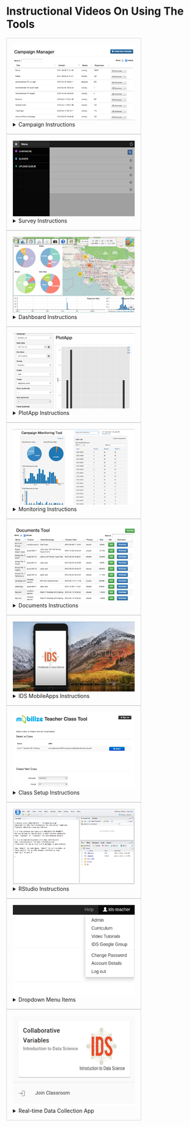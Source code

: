# Instructional Videos On Using The Tools

<div class="cards">
  <div class="card">
    <img src = ../img/manager.png></img>
    <div>
    <details>
    <summary>Campaign Instructions</summary>
      <a href="javascript:openVideoModal('https://www.youtube.com/embed/RLIOoLhakg8')">Managing Campaign Responses</a><br>
      <a href="javascript:openVideoModal('https://www.youtube.com/embed/4mChtv5qy1g')">Export, Upload, Import</a><br>
      <a href="javascript:openVideoModal('https://www.youtube.com/embed/ZTGPbhgqIc0')">Managing Campaign Settings</a><br>
    </details>
    </div>
  </div>
  <div class="card">
    <img src = ../img/survey.png></img>
    <div>
    <details>
    <summary>Survey Instructions</summary>
      <a href="javascript:openVideoModal('https://www.youtube.com/embed/98MQnD05aDM')">Survey Taking</a><br>
    </details>
    </div>
  </div>
  <div class="card">
    <img src = ../img/dashboard.png></img>
    <div>
    <details>
    <summary>Dashboard Instructions</summary>
      <a href="javascript:openVideoModal('https://www.youtube.com/embed/d0BDaHKOqOg')">Navigating the Dashboard</a><br>
    </details>
    </div>
  </div>
  <div class="card">
    <img src = ../img/plotapp.png></img>
    <div>
    <details>
    <summary>PlotApp Instructions</summary>
      <a href="javascript:openVideoModal('https://www.youtube.com/embed/Jks39Gxi6dA')">PlotApp</a><br>
    </details>
    </div>
  </div>
  <div class="card">
    <img src = ../img/monitoring.png></img>
    <div>
    <details>
    <summary>Monitoring Instructions</summary>
      <a href="javascript:openVideoModal('https://www.youtube.com/embed/EV-uEh_0ogM')">Teacher Campaign Monitoring Tool</a><br>
      <a href="javascript:openVideoModal('https://www.youtube.com/embed/Xg9Fl9arETw')">Student Campaign Monitoring Tool</a><br>
    </details>
    </div>
  </div>
  <div class="card">
    <img src = ../img/document.png></img>
    <div>
    <details>
    <summary>Documents Instructions</summary>
      No video
    </details>
    </div>
  </div>
  <div class="card">
    <img src = ../img/MobileApps.png></img>
    <div>
    <details>
    <summary>IDS MobileApps Instructions</summary>
      <a href="javascript:openVideoModal('https://www.youtube.com/embed/GbR22R32mhU')">How to Download & Use App</a><br>
    </details>
    </div>
  </div>
  <div class="card">
    <img src = ../img/classsetup.png></img>
    <div>
    <details>
    <summary>Class Setup Instructions</summary>
      <a href="javascript:openVideoModal('https://www.youtube.com/embed/0M2vG7NYHkQ')">Create and Manage a Class</a><br>
      <a href="javascript:openVideoModal('https://www.youtube.com/embed/dtWF291XwzE')">Splitting Columns in Excel</a><br>
    </details>
    </div>
  </div>
  <div class="card">
    <img src = ../img/rstudio.png></img>
    <div>
    <details>
    <summary>RStudio Instructions</summary>
      <a href="javascript:openVideoModal('https://www.youtube.com/embed/vgh7C8U8Ekk')">Accessing RStudio through Posit Cloud</a><br>
      <a href="javascript:openVideoModal('https://www.youtube.com/embed/1bXLsKwY7bY')">Posit Cloud Admin View</a><br>
      <a href="javascript:openVideoModal('https://www.youtube.com/embed/WkxCfaol3pE')">Navigating Rstudio</a><br>
      <a href="javascript:openVideoModal('https://www.youtube.com/embed/4mChtv5qy1g')">Export, Upload, Import</a><br>
      <a href="javascript:openVideoModal('https://www.youtube.com/embed/v3qPfE4ruQA')">Lab 1A</a><br>
      <a href="javascript:openVideoModal('https://www.youtube.com/embed/N5KpS0MFk7Y')">Decluttering Environment</a><br>
    </details>
    </div>
  </div>
  <div class="card">
    <img src = ../img/dropdown.png></img>
    <div>
    <details>
    <summary>Dropdown Menu Items</summary>
      <a href="javascript:openVideoModal('https://www.youtube.com/embed/rKZa4MW1dHU')">Accessing Curriculum</a><br>
      <a href="javascript:openVideoModal('https://www.youtube.com/embed/ZzXL3MXRSdY')">Screenshot and History Tools</a><br>
    </details>
    </div>
  </div>
  <div class="card">
    <img src = ../img/collection.png></img>
    <div>
    <details>
    <summary>Real-time Data Collection App</summary>
      <a href="javascript:openVideoModal('https://www.youtube.com/embed/N-CkhD33IxE')">Real-time Data Collection App</a><br>
    </details>
    </div>
  </div>

</div>

<style>
.cards {
  display: flex;
  flex-direction: row;
  flex-wrap: wrap;
}

.card {
  width: 320px;
  padding: 16px;
  border: 1px solid lightgrey;
}
</style>



<style>
.md-nav--primary .md-nav__link[for=__toc] ~ .md-nav {
    display: none !important;
  }
.md-sidebar {
    display: none !important;
}
.md-header{
    pointer-events: none;
}
</style>




<div id="videoModal">
  <div id="videoContainer">
    <span id="closeVideo">&times;</span>
    <iframe id="videoFrame" src="" frameborder="0" allowfullscreen></iframe>
  </div>
</div>

<style>
#videoModal {
  display: none;
  position: fixed;
  z-index: 10000;
  left: 0;
  top: 0;
  width: 100%;
  height: 100%;
  overflow: auto;
  background-color: rgba(0, 0, 0, 0.8);
}

#videoContainer {
  position: relative;
  margin: 10% auto;
  padding: 20px;
  width: 80%;
  max-width: 800px;
}

#closeVideo {
  color: #fff;
  float: right;
  font-size: 28px;
  font-weight: bold;
  cursor: pointer;
}
</style>

<script>
function openVideoModal(src){
  document.getElementById("videoModal").style.display = "block";
  var screenWidth = window.innerWidth || document.documentElement.clientWidth || document.body.clientWidth;
  var iframeWidth = Math.min(0.8 * screenWidth, 800);
  document.getElementById("videoFrame").style.width = iframeWidth + "px";
  document.getElementById("videoFrame").style.height = iframeWidth*0.75 + "px";
  document.getElementById("videoFrame").src = src;
}
document.getElementById("closeVideo").addEventListener("click", function() {
  document.getElementById("videoModal").style.display = "none";
  document.getElementById("videoFrame").src = "";
});
</script>